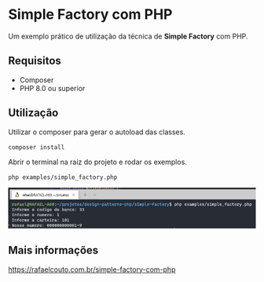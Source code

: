 # Simple Factory com PHP

Um exemplo prático de utilização da técnica de **Simple Factory** com PHP.

## Requisitos

- Composer
- PHP 8.0 ou superior

## Utilização

Utilizar o composer para gerar o autoload das classes.

```shell´
composer install
```

Abrir o terminal na raiz do projeto e rodar os exemplos.

```shell´
php examples/simple_factory.php
```

![](img/example.png)

## Mais informações

https://rafaelcouto.com.br/simple-factory-com-php